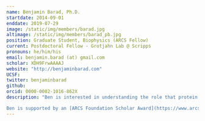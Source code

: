 ```yaml
---
name: Benjamin Barad, Ph.D.
startdate: 2014-09-01
enddate: 2019-07-29
image: /static/img/members/barad.jpg
altimage: /static/img/members/barad_pb.jpg
position: Graduate Student, Biophysics (ARCS Fellow)
current: Postdoctoral Fellow - Grotjahn Lab @ Scripps
pronouns: he/him/his
email: benjamin.barad (at) gmail.com
scholar: XDH9FrwAAAAJ
website: "http://benjaminbarad.com"
UCSF:
twitter: benjaminbarad
github:
orcid: 0000-0002-1016-862X
description: "Ben is interested in understanding the role that protein dynamics play in the regulation of biological function. As an undergraduate in Elizabeth Sattely’s lab at Stanford University, he investigated bacterial degradation of the polymer lignin. He is currently a graduate student in James Fraser’s lab at UCSF. His first project involved developing methods for validation of atomic structures solved by high-resolution electron cryomicroscopy. Currently, he is investigating the mechanisms of proteins involved in the allergic immune response to chitin. Outside of research, he is obsessed with finding the perfect cup of coffee, a quest that has included learning to roast his own coffee beans.

Ben is supported by an [ARCS Foundation Scholar Award](https://www.arcsfoundation.org/) and a [UCSF Discovery Fellowship](http://support.ucsf.edu/discoveryfellows)"
---
```

